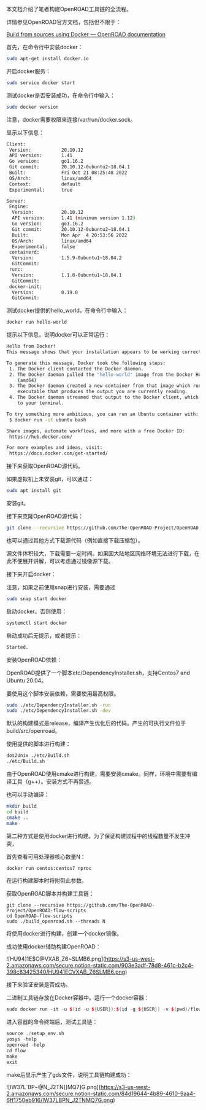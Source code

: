 本文档介绍了笔者构建OpenROAD工具链的全流程。

详情参见OpenROAD官方文档，包括但不限于：

[Build from sources using Docker — OpenROAD documentation](https://openroad.readthedocs.io/en/latest/user/BuildWithDocker.html)

首先，在命令行中安装docker：

```bash
sudo apt-get install docker.io
```

开启docker服务：

```bash
sudo service docker start
```

测试docker是否安装成功，在命令行中输入：

```bash
sudo docker version
```

注意，docker需要权限来连接/var/run/docker.sock。

显示以下信息：

```bash
Client:
 Version:           20.10.12
 API version:       1.41
 Go version:        go1.16.2
 Git commit:        20.10.12-0ubuntu2~18.04.1
 Built:             Fri Oct 21 08:25:48 2022
 OS/Arch:           linux/amd64
 Context:           default
 Experimental:      true

Server:
 Engine:
  Version:          20.10.12
  API version:      1.41 (minimum version 1.12)
  Go version:       go1.16.2
  Git commit:       20.10.12-0ubuntu2~18.04.1
  Built:            Mon Apr  4 20:53:56 2022
  OS/Arch:          linux/amd64
  Experimental:     false
 containerd:
  Version:          1.5.9-0ubuntu1~18.04.2
  GitCommit:        
 runc:
  Version:          1.1.0-0ubuntu1~18.04.1
  GitCommit:        
 docker-init:
  Version:          0.19.0
  GitCommit:
```

测试docker提供的hello_world，在命令行中输入：

```bash
docker run hello-world
```

提示以下信息，说明docker可以正常运行：

```bash
Hello from Docker!
This message shows that your installation appears to be working correctly.

To generate this message, Docker took the following steps:
 1. The Docker client contacted the Docker daemon.
 2. The Docker daemon pulled the "hello-world" image from the Docker Hub.
    (amd64)
 3. The Docker daemon created a new container from that image which runs the
    executable that produces the output you are currently reading.
 4. The Docker daemon streamed that output to the Docker client, which sent it
    to your terminal.

To try something more ambitious, you can run an Ubuntu container with:
 $ docker run -it ubuntu bash

Share images, automate workflows, and more with a free Docker ID:
 https://hub.docker.com/

For more examples and ideas, visit:
 https://docs.docker.com/get-started/
```

接下来获取OpenROAD源代码。

如果虚拟机上未安装git，可以通过：

```bash
sudo apt install git
```

安装git。

接下来克隆OpenROAD源代码：

```bash
git clone --recursive https://github.com/The-OpenROAD-Project/OpenROAD.git
```

也可以通过其他方式下载源代码（例如直接下载压缩包）。

源文件体积较大，下载需要一定时间。如果因大陆地区网络环境无法进行下载，在此不便展开讲解，可以考虑通过镜像源下载。

接下来开启docker：

注意，如果之前使用snap进行安装，需要通过

```bash
sudo snap start docker
```

启动docker。否则使用：

```bash
systemctl start docker
```

启动成功后无提示，或者提示：

```bash
Started.
```

安装OpenROAD依赖：

OpenROAD提供了一个脚本etc/DependencyInstaller.sh，支持Centos7 and Ubuntu 20.04。

要使用这个脚本安装依赖，需要使用最高权限。

```bash
sudo ./etc/DependencyInstaller.sh -run
sudo ./etc/DependencyInstaller.sh -dev
```

默认的构建模式是release，编译产生优化后的代码。产生的可执行文件位于build/src/openroad。

使用提供的脚本进行构建：

```bash
dos2Unix ./etc/Build.sh
./etc/Build.sh
```

由于OpenROAD使用cmake进行构建，需要安装cmake。同样，环境中需要有编译工具（g++）。安装方式不再赘述。

也可以手动编译：

```bash
mkdir build
cd build
cmake ..
make
```

第二种方式是使用docker进行构建。为了保证构建过程中的线程数量不发生冲突，

首先查看可用处理器核心数量N：

```bash
docker run centos:centos7 nproc
```

在运行构建脚本时将附带此参数。

获取OpenROAD脚本并构建工具链：

```
git clone --recursive https://github.com/The-OpenROAD-Project/OpenROAD-flow-scripts
cd OpenROAD-flow-scripts
sudo ./build_openroad.sh --threads N
```

将使用docker进行构建，创建一个docker镜像。

成功使用docker辅助构建OpenROAD：

![HU94]1E$C@VXAB_Z6~SLMB6.png](https://s3-us-west-2.amazonaws.com/secure.notion-static.com/903e3adf-78d8-461c-b2c4-398c83425340/HU941ECVXAB_Z6SLMB6.png)

接下来验证安装是否成功。

二进制工具链存放在Docker容器中。运行一个docker容器：

```cpp
sudo docker run -it -u $(id -u ${USER}):$(id -g ${USER}) -v $(pwd)/flow/platforms:/OpenROAD-flow-scripts/flow/platforms:ro openroad/flow-scripts
```

进入容器的命令终端后，测试工具链：

```cpp
source ./setup_env.sh
yosys -help
openroad -help
cd flow
make
exit
```

make后显示产生了gds文件，说明工具链构建成功：

![IW37L`BP~@N_J2TN]]MQ7]G.png](https://s3-us-west-2.amazonaws.com/secure.notion-static.com/84d19644-4b89-4610-9aa4-6ff1750eb916/IW37LBPN_J2TNMQ7G.png)
